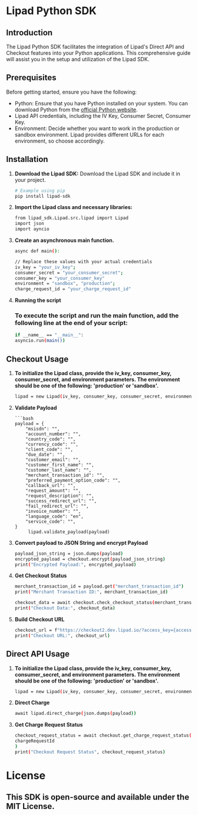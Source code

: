# Lipad Python SDK

## Introduction

The Lipad Python SDK facilitates the integration of Lipad's Direct API and Checkout features into your Python applications. This comprehensive guide will assist you in the setup and utilization of the Lipad SDK.

## Prerequisites

Before getting started, ensure you have the following:

- Python: Ensure that you have Python installed on your system. You can download Python from the [official Python website](https://www.python.org/).
- Lipad API credentials, including the IV Key, Consumer Secret, Consumer Key.
- Environment: Decide whether you want to work in the production or sandbox environment. Lipad provides different URLs for each environment, so choose accordingly.

## Installation

1. **Download the Lipad SDK:**
   Download the Lipad SDK and include it in your project.

   ```bash
   # Example using pip
   pip install lipad-sdk
   
2. **Import the Lipad class and necessary libraries:**

    ```bash
   from lipad_sdk.Lipad.src.lipad import Lipad
   import json
   import ayncio
   
3. **Create an asynchronous main function.**

    ```bash
   async def main():

    // Replace these values with your actual credentials
    iv_key = "your_iv_key";
    consumer_secret = "your_consumer_secret";
    consumer_key = "your_consumer_key"
    environment = "sandbox", "production";
    charge_request_id = "your_charge_request_id"
   
4. **Running the script**
    ### To execute the script and run the main function, add the following line at the end of your script:

    ```bash
   if __name__ == "__main__":
    asyncio.run(main())

## Checkout Usage

1. **To initialize the Lipad class, provide the iv_key, consumer_key, consumer_secret, and environment parameters. The environment should be one of the following: 'production' or 'sandbox'.**

    ```bash
   lipad = new Lipad(iv_key, consumer_key, consumer_secret, environment);

2. **Validate Payload**

       ```bash
       payload = {
           "msisdn": "",
           "account_number": "",
           "country_code": "",
           "currency_code": "",
           "client_code": "",
           "due_date": "",
           "customer_email": "",
           "customer_first_name": "",
           "customer_last_name": "",
           "merchant_transaction_id": "",
           "preferred_payment_option_code": "",
           "callback_url": "",
           "request_amount": "",
           "request_description": "",
           "success_redirect_url": "",
           "fail_redirect_url": "",
           "invoice_number": "",
           "language_code": "en",
           "service_code": "",
       }
            lipad.validate_payload(payload)
   
3. **Convert payload to JSON String and encrypt Payload**

    ```bash
    payload_json_string = json.dumps(payload)
    encrypted_payload = checkout.encrypt(payload_json_string)
    print("Encrypted Payload:", encrypted_payload)
   
4. **Get Checkout Status**

    ```bash
    merchant_transaction_id = payload.get("merchant_transaction_id")
    print("Merchant Transaction ID:", merchant_transaction_id)
   
    checkout_data = await checkout.check_checkout_status(merchant_transaction_id)
    print("Checkout Data:", checkout_data)

5. **Build Checkout URL**

    ```bash
    checkout_url = f"https://checkout2.dev.lipad.io/?access_key={access_key}&payload={encrypted_payload}"
    print("Checkout URL:", checkout_url)

## Direct API Usage

1. **To initialize the Lipad class, provide the iv_key, consumer_key, consumer_secret, and environment parameters. The environment should be one of the following: 'production' or 'sandbox'.**

    ```bash
    lipad = new Lipad(iv_key, consumer_key, consumer_secret, environment);
   
2. **Direct Charge**

    ```bash
    await lipad.direct_charge(json.dumps(payload))

3. **Get Charge Request Status**

    ```bash
    checkout_request_status = await checkout.get_charge_request_status(
    chargeRequestId
    )
    print("Checkout Request Status", checkout_request_status)

# License

## This SDK is open-source and available under the MIT License. 
